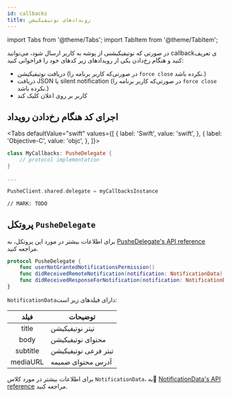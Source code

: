 ```yaml
---
id: callbacks
title: رویدادهای نوتیفیکیشن
---
```


import Tabs from '@theme/Tabs';
import TabItem from '@theme/TabItem';

در صورتی که نوتیفیکیشنی از پوشه به کاربر ارسال شود،
می‌توانید callbackی تعریف‌ کنید و هنگام رخ‌دادن یکی از رویدادهای زیر کدهای خود را فراخوانی کنید:
* دریافت نوتیفیکیشن (در صورتی‌که کاربر برنامه را `force close` نکرده باشد.)
* دریافت JSON یا silent notification (در صورتی‌که کاربر برنامه را `force close` نکرده باشد.)
* کاربر بر روی اعلان کلیک کند

## اجرای کد هنگام رخ‌دادن رویداد

<Tabs
  defaultValue="swift"
  values={[
    { label: 'Swift', value: 'swift', },
    { label: 'Objective-C', value: 'objc', },
  ]}>

<TabItem value="swift">

```swift
class MyCallbacks: PusheDelegate {
    // protocol implementation
}

...

PusheClient.shared.delegate = myCallbacksInstance
```

</TabItem>

<TabItem value="objc">

```objc
// MARK: TODO
```

</TabItem>

</Tabs>

## پروتکل `PusheDelegate`

برای اطلاعات بیشتر در مورد این پروتکل، به [PusheDelegate's API reference](/docs/ios/pushe-delegate) مراجعه کنید.

```swift
protocol PusheDelegate {
    func userNotGrantedNotificationsPermission()
    func didReceivedRemoteNotification(notification: NotificationData)
    func didReceivedResponseForNotification(notification: NotificationData)
}
```

`NotificationData`دارای فیلدهای زیر است:

|فیلد|توضیحات|
|:--:|--|
|title|تیتر نوتیفیکیشن|
|body|محتوای نوتیفیکیشن|
|subtitle|تیتر فرعی نوتیفیکیشن|
|mediaURL|آدرس محتوای ضمیمه|

برای اطلاعات بیشتر در مورد کلاس `NotificationData`، به [ٔNotificationData's API reference](/docs/ios/notification-data) مراجعه کنید.